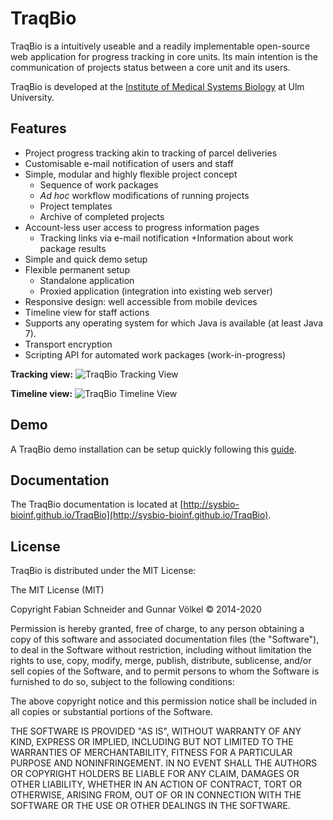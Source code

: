 # TraqBio


TraqBio is a intuitively useable and a readily implementable open-source web application for progress
tracking in core units.
Its main intention is the communication of projects status between a core unit and its users.

TraqBio is developed at the [Institute of Medical Systems Biology](http://sysbio.uni-ulm.de/) at Ulm University.

## Features

* Project progress tracking akin to tracking of parcel deliveries
* Customisable e-mail notification of users and staff
* Simple, modular and highly flexible project concept
  + Sequence of work packages
  + *Ad hoc* workflow modifications of running projects
  + Project templates
  + Archive of completed projects
* Account-less user access to progress information pages
  + Tracking links via e-mail notification
  +Information about work package results
* Simple and quick demo setup
* Flexible permanent setup
  + Standalone application
  + Proxied application (integration into existing web server)
* Responsive design: well accessible from mobile devices
* Timeline view for staff actions
* Supports any operating system for which Java is available (at least Java 7).
* Transport encryption
* Scripting API for automated work packages (work-in-progress)

**Tracking view:**
![TraqBio Tracking View](http://sysbio-bioinf.github.io/TraqBio/images/Tracking-View.png)

**Timeline view:**
![TraqBio Timeline View](http://sysbio-bioinf.github.io/TraqBio/images/Timeline.png)

## Demo

A TraqBio demo installation can be setup quickly following this [guide](http://sysbio-bioinf.github.io/TraqBio/pages/demo).

## Documentation

The TraqBio documentation is located at [http://sysbio-bioinf.github.io/TraqBio](http://sysbio-bioinf.github.io/TraqBio).


## License

TraqBio is distributed under the MIT License:

The MIT License (MIT)

Copyright Fabian Schneider and Gunnar Völkel © 2014-2020

Permission is hereby granted, free of charge, to any person obtaining a copy
of this software and associated documentation files (the "Software"), to deal
in the Software without restriction, including without limitation the rights
to use, copy, modify, merge, publish, distribute, sublicense, and/or sell
copies of the Software, and to permit persons to whom the Software is
furnished to do so, subject to the following conditions:

The above copyright notice and this permission notice shall be included in
all copies or substantial portions of the Software.

THE SOFTWARE IS PROVIDED "AS IS", WITHOUT WARRANTY OF ANY KIND, EXPRESS OR
IMPLIED, INCLUDING BUT NOT LIMITED TO THE WARRANTIES OF MERCHANTABILITY,
FITNESS FOR A PARTICULAR PURPOSE AND NONINFRINGEMENT. IN NO EVENT SHALL THE
AUTHORS OR COPYRIGHT HOLDERS BE LIABLE FOR ANY CLAIM, DAMAGES OR OTHER
LIABILITY, WHETHER IN AN ACTION OF CONTRACT, TORT OR OTHERWISE, ARISING FROM,
OUT OF OR IN CONNECTION WITH THE SOFTWARE OR THE USE OR OTHER DEALINGS IN
THE SOFTWARE.
